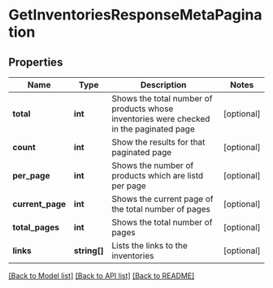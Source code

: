 # GetInventoriesResponseMetaPagination

## Properties
Name | Type | Description | Notes
------------ | ------------- | ------------- | -------------
**total** | **int** | Shows the total number of products whose inventories were checked in the paginated page | [optional] 
**count** | **int** | Show the results for that paginated page | [optional] 
**per_page** | **int** | Shows the number of products which are listd per page | [optional] 
**current_page** | **int** | Shows the current page of the total number of pages | [optional] 
**total_pages** | **int** | Shows the total number of pages | [optional] 
**links** | **string[]** | Lists the links to the inventories | [optional] 

[[Back to Model list]](../README.md#documentation-for-models) [[Back to API list]](../README.md#documentation-for-api-endpoints) [[Back to README]](../README.md)


